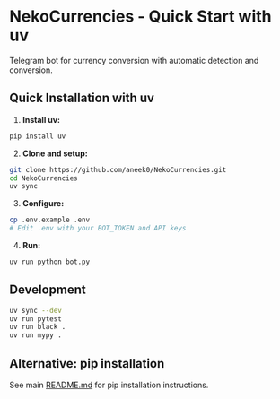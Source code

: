 # NekoCurrencies - Quick Start with uv

Telegram bot for currency conversion with automatic detection and conversion.

## Quick Installation with uv

1. **Install uv:**
```bash
pip install uv
```

2. **Clone and setup:**
```bash
git clone https://github.com/aneek0/NekoCurrencies.git
cd NekoCurrencies
uv sync
```

3. **Configure:**
```bash
cp .env.example .env
# Edit .env with your BOT_TOKEN and API keys
```

4. **Run:**
```bash
uv run python bot.py
```

## Development

```bash
uv sync --dev
uv run pytest
uv run black .
uv run mypy .
```

## Alternative: pip installation

See main [README.md](README.md) for pip installation instructions.
